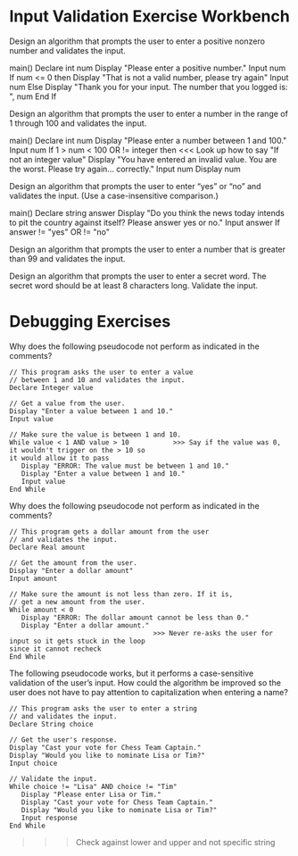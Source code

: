 # Input Validation Exercise Workbench

Design an algorithm that prompts the user to enter a positive nonzero number and validates the input.

main()
   Declare int num
   Display "Please enter a positive number."
   Input num
   If num <= 0 then
      Display "That is not a valid number, please try again"
      Input num
    Else
      Display "Thank you for your input. The number that you logged is: ", num
   End If
   
Design an algorithm that prompts the user to enter a number in the range of 1 through 100 and validates the input.

main()
   Declare int num
   Display "Please enter a number between 1 and 100."
   Input num
      If 1 > num < 100 OR != integer then       <<< Look up how to say "If not an integer value"
         Display "You have entered an invalid value. You are the worst. Please try again... correctly."
         Input num
   Display num
   
Design an algorithm that prompts the user to enter “yes” or “no” and validates the input. (Use a case-insensitive comparison.)

main()
Declare string answer
Display "Do you think the news today intends to pit the country against itself? Please answer yes or no."
Input answer
   If answer != "yes" OR != "no"

Design an algorithm that prompts the user to enter a number that is greater than 99 and validates the input.

Design an algorithm that prompts the user to enter a secret word. The secret word should be at least 8 characters long. Validate the input.

# Debugging Exercises

Why does the following pseudocode not perform as indicated in the comments?
```
// This program asks the user to enter a value
// between 1 and 10 and validates the input.
Declare Integer value

// Get a value from the user.
Display "Enter a value between 1 and 10."
Input value

// Make sure the value is between 1 and 10.
While value < 1 AND value > 10           >>> Say if the value was 0, it wouldn't trigger on the > 10 so                                                  it would allow it to pass                 
   Display "ERROR: The value must be between 1 and 10."
   Display "Enter a value between 1 and 10."
   Input value
End While
```
Why does the following pseudocode not perform as indicated in the comments?
```
// This program gets a dollar amount from the user
// and validates the input.
Declare Real amount

// Get the amount from the user.
Display "Enter a dollar amount"
Input amount

// Make sure the amount is not less than zero. If it is,
// get a new amount from the user.
While amount < 0
   Display "ERROR: The dollar amount cannot be less than 0."
   Display "Enter a dollar amount."
                                    >>> Never re-asks the user for input so it gets stuck in the loop                                           since it cannot recheck
End While
```
The following pseudocode works, but it performs a case-sensitive validation of the user’s input. How could the algorithm be improved so the user does not have to pay attention to capitalization when entering a name?
```
// This program asks the user to enter a string
// and validates the input.
Declare String choice

// Get the user's response.
Display "Cast your vote for Chess Team Captain."
Display "Would you like to nominate Lisa or Tim?"
Input choice

// Validate the input.
While choice != "Lisa" AND choice != "Tim"
   Display "Please enter Lisa or Tim."
   Display "Cast your vote for Chess Team Captain."
   Display "Would you like to nominate Lisa or Tim?"
   Input response
End While
```
>>> Check against lower and upper and not specific string
